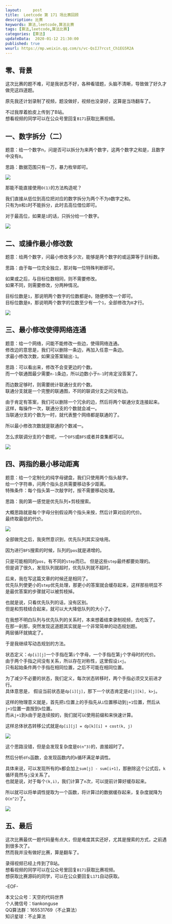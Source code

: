 ```yaml
---   
layout:     post  
title:  Leetcode 第 171 场比赛回顾 
description: 比赛  
keywords: 算法,leetcode,算法比赛  
tags: [算法,leetcode,算法比赛]    
categories: [算法]  
updateData:  2020-01-12 21:30:00  
published: true  
wxurl: https://mp.weixin.qq.com/s/vc-QsIJ7rcst_Ch1EG5R2A  
---  
```



## 零、背景  


这次比赛的题不难，可是我状态不好，各种看错题，头脑不清晰，导致做了好久才做完这四道题。  


原先我还计划录制了视频，题没做好，视频也没录好，这算是当场翻车了。  


不过我厚着脸皮上传到了B站。  
想看视频的同学可以在公众号里回复`B171`获取比赛视频。  


## 一、数字拆分（二）  


题意：给一个数字n，问是否可以拆分为来两个数字，这两个数字之和是，且数字中没有`0`。  


思路：数据范围只有一万，暴力枚举即可。  


![](http://res2020.tiankonguse.com/images/2020/01/12/001.png)  


那能不能直接使用`O(1)`的方法构造呢？  


我们直接从低位到高位把对应的数字拆分为两个不为`0`数字之和。  
只有为`0`和`1`时不能拆分，此时去高位借位即可。  


对于最高位，如果是`1`的话，只拆分给一个数字。  


![](http://res2020.tiankonguse.com/images/2020/01/12/002.png)  



## 二、或操作最小修改数  


题意：给两个数字，问最小修改多少次，能够是两个数字的或运算等于目标数。  


思路：由于每一位完全独立，那对每一位特殊判断即可。  


如果或之后，与目标位数相同，则不需要修改。  
如果不同，则需要修改，分两种情况。  


目标位数是`1`，那说明两个数字的位数都是`0`，随便修改一个即可。  
目标位数是`0`，那说明两个数字的位数至少有一个`1`，全部修改为`0`才行。  


![](http://res2020.tiankonguse.com/images/2020/01/12/003.png)  


## 三、最小修改使得网络连通  


题意：给一个网络，问能不能修改一些边，使得网络连通。  
修改边的意思是，我们可以删除一条边，再加入任意一条边。  
求最小修改次数，如果没答案输出`-1`。  


思路：可以看出来，修改不会变更边的个数。  
而一个联通图最少需要`n-1`条边，所以边数小于`n-1`时肯定没答案了。  


而边数足够时，则需要统计联通分支的个数。  
联通分支就是一个完整的联通图，不同的联调分支之间没有边。  


由于肯定有答案，我们可以删除一个冗余的边，然后将两个联通分支连接起来。  
这样，每操作一次，联通分支的个数就会减一。  
当联通分支的个数为一时，就代表整个网络都是联通的了。  


所以最小修改次数就是联通的个数减一。  


怎么求联调分支的个数呢，一个`DFS`或`BFS`或者并查集都可以。  


![](http://res2020.tiankonguse.com/images/2020/01/12/004.png)  


## 四、两指的最小移动距离  


题意：给一个定制化的纯字母键盘，我们只使用两个指头敲字。  
给一个字符串，问两个指头总共需要移动多少距离。  
特殊条件：每个指头第一次敲字时，按不需要移动处理。  


思路：我的第一感觉是优先队列+剪枝搜索。  


大概思路就是每个字母分别假设两个指头来按，然后计算对应的代价。  
最终取最低的代价。  


![](http://res2020.tiankonguse.com/images/2020/01/12/005.png)  


全部做完之后，我突然意识到，优先队列其实没啥用。  


因为进行`BFS`搜索的时候，队列的`pos`就是递增的。  


只是可能相同的`pos`，有不同的`step`而已。
但是这些`step`最终都要处理的。  
但是调了很久，发现队列就超时，优先队列就不超时。


后来，我在写这篇文章的时候还是相同了。  
优先队列使更小的`step`优先处理，那更小的答案就会缓存起来，这样那些明显不是最优答案的步骤就可以被剪枝掉。  


也就是说，只看优先队列的话，没有区别。  
但是和剪枝结合起来，就可以大大降低队列的大小了。  


在我想不明白队列与优先队列的关系时，本来想着结束录制视频，去吃饭了。  
在那一刹那，突然发现这道题其实就是一个非常简单的动态规划题。  
两层循环就搞定了。  


于是我继续写动态规划的方法。  


状态定义：`dp[i][j]`一个手指在第`i`个字母，一个手指在第`j`个字母时的代价。  
由于两个手指之间没有关系，所以存在对称性，这里假设`i<j`。  
只有起始条件两个手指在相同位置，之后不可能在相同位置。  


为了减少不必要的状态，我们定义，每次状态转移时，两个手指必须交叉前进才行。  
具体意思是， 假设当前状态是`dp[i][j]`，那下一个状态肯定是`d[j][k], k>j`。  


这样的物理意义就是，首先把`i`位置上的手指先从`i`位置移动到`j+1`位置，然后从`j+1`位置一直按到`k`位置。  
而从`j+1`到`k`由于是连续按的，我们就可以使用前缀和来快速计算。  


这样总体状态转移公式就是`dp[i][j] = dp[k][i] + cost(k, j)`  



![](http://res2020.tiankonguse.com/images/2020/01/12/006.png)  


这个思路没错，但是会发现复杂度是`O(n^3)`的，直接超时了。  


然后分析`dfs`函数，会发现函数内的`k`循环满足单调性。  


具体来说，可以发现所有的`k`都会加上`sum[j] - sum[i+1]`，那删除这个公式后，`k`循环竟然与`j`没关系了。  
也就是说，对于每个`(k,i)`，我们计算了`n`次，可以提前计算好缓存起来。  


所以就可以将单调性提取为一个函数，将计算过的数据缓存起来，复杂度就降为`O(n^2)`了。  


![](http://res2020.tiankonguse.com/images/2020/01/12/007.png)  


## 五、最后  


这次比赛最优一题代码量有点大，但是难度其实还好，尤其是搜索的方式，之前遇到很多次了。  
然而我并没有做好比赛，算是翻车了。  



录得视频已经上传到了B站。  
想看视频的同学可以在公众号里回复`B171`获取比赛视频。  
想获取比赛源码的同学，可以在公众要回复`L171`自动获取。  


-EOF-  


本文公众号：天空的代码世界  
个人微信号：tiankonguse  
QQ算法群：165531769（不止算法）  
知识星球：不止算法  

